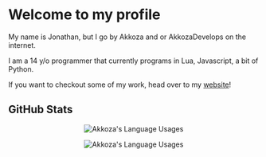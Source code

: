 <!--### Hi there 👋-->

<!--
**AkkozaDevelops/AkkozaDevelops** is a ✨ _special_ ✨ repository because its `README.md` (this file) appears on your GitHub profile.

Here are some ideas to get you started:

- 🔭 I’m currently working on ...
- 🌱 I’m currently learning ...
- 👯 I’m looking to collaborate on ...
- 🤔 I’m looking for help with ...
- 💬 Ask me about ...
- 📫 How to reach me: ...
- 😄 Pronouns: ...
- ⚡ Fun fact: ...
-->


# Welcome to my profile
My name is Jonathan, but I go by Akkoza and or AkkozaDevelops on the internet.

I am a 14 y/o programmer that currently programs in Lua, Javascript, a bit of Python.

If you want to checkout some of my work, head over to my [website](https://www.mywaifuis.digital/)!

## GitHub Stats

<p align="center">
  <img align="center" src="https://github-readme-stats.vercel.app/api?username=AkkozaDevelops&show_icons=true&theme=dracula" alt="Akkoza's Language Usages">
</p>
<p align="center">
  <img align="center" src="https://github-readme-stats.vercel.app/api/top-langs/?username=AkkozaDevelops&hide=css&theme=dracula" alt="Akkoza's Language Usages">
</p>
